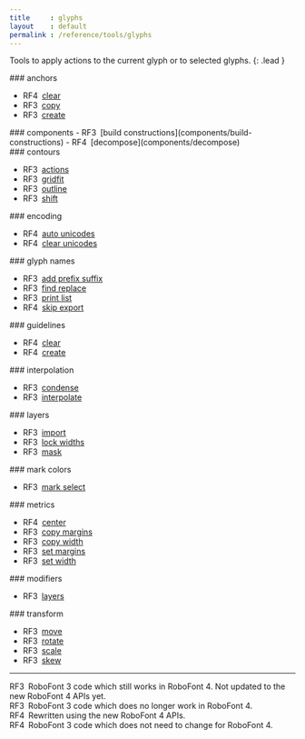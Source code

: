 ```yaml
---
title     : glyphs
layout    : default
permalink : /reference/tools/glyphs
---
```


Tools to apply actions to the current glyph or to selected glyphs.
{: .lead }

<div class="row row-cols-1 row-cols-sm-2 row-cols-md-3 row-cols-lg-4 gy-3">

<div class='col' markdown=1>
### anchors

- <span class="badge text-bg-primary rounded-0">RF4</span> [clear](anchors/clear-anchors)
- <span class="badge text-bg-warning rounded-0">RF3</span> [copy](anchors/copy-anchors)
- <span class="badge text-bg-warning rounded-0">RF3</span> [create](anchors/create-anchors)
</div>

<div class='col' markdown=1>
### components
- <span class="badge text-bg-warning rounded-0">RF3</span> [build constructions](components/build-constructions)
- <span class="badge text-bg-primary rounded-0">RF4</span> [decompose](components/decompose)
</div>

<div class='col' markdown=1>
### contours

- <span class="badge text-bg-warning rounded-0">RF3</span> [actions](contours/actions)
- <span class="badge text-bg-warning rounded-0">RF3</span> [gridfit](contours/gridfit)
- <span class="badge text-bg-warning rounded-0">RF3</span> [outline](contours/outline)
- <span class="badge text-bg-danger  rounded-0">RF3</span> [shift](contours/shift)
</div>

<div class='col' markdown=1>
### encoding

- <span class="badge text-bg-primary rounded-0">RF4</span> [auto unicodes](encoding/auto-unicodes)
- <span class="badge text-bg-primary rounded-0">RF4</span> [clear unicodes](encoding/clear-unicodes)
</div>

<div class='col' markdown=1>
### glyph names

- <span class="badge text-bg-warning rounded-0">RF3</span> [add prefix suffix](glyph-names/add-prefix-suffix)
- <span class="badge text-bg-warning rounded-0">RF3</span> [find replace](glyph-names/find-replace)
- <span class="badge text-bg-warning rounded-0">RF3</span> [print list](glyph-names/print-list)
- <span class="badge text-bg-primary rounded-0">RF4</span> [skip export](glyph-names/skip-export)
</div>

<div class='col' markdown=1>
### guidelines

- <span class="badge text-bg-primary   rounded-0">RF4</span> [clear](guidelines/clear)
- <span class="badge text-bg-secondary rounded-0">RF4</span> [create](guidelines/create)
</div>

<div class='col' markdown=1>
### interpolation

- <span class="badge text-bg-warning rounded-0">RF3</span> [condense](interpolation/condense)
- <span class="badge text-bg-warning rounded-0">RF3</span> [interpolate](interpolation/interpolate)
</div>

<div class='col' markdown=1>
### layers

- <span class="badge text-bg-warning rounded-0">RF3</span> [import](layers/import)
- <span class="badge text-bg-warning rounded-0">RF3</span> [lock widths](layers/lock-widths)
- <span class="badge text-bg-warning rounded-0">RF3</span> [mask](layers/mask)
</div>

<div class='col' markdown=1>
### mark colors

- <span class="badge text-bg-warning rounded-0">RF3</span> [mark select](mark-colors/mark-select)
</div>

<div class='col' markdown=1>
### metrics

- <span class="badge text-bg-primary rounded-0">RF4</span> [center](metrics/center-glyph)
- <span class="badge text-bg-warning rounded-0">RF3</span> [copy margins](metrics/copy-margins)
- <span class="badge text-bg-warning rounded-0">RF3</span> [copy width](metrics/copy-width)
- <span class="badge text-bg-warning rounded-0">RF3</span> [set margins](metrics/set-margins)
- <span class="badge text-bg-warning rounded-0">RF3</span> [set width](metrics/set-width)
</div>

<div class='col' markdown=1>
### modifiers

- <span class="badge text-bg-warning rounded-0">RF3</span> [layers](modifiers/layers)
</div>

<div class='col' markdown=1>
### transform

- <span class="badge text-bg-warning rounded-0">RF3</span> [move](transform/move)
- <span class="badge text-bg-warning rounded-0">RF3</span> [rotate](transform/rotate)
- <span class="badge text-bg-warning rounded-0">RF3</span> [scale](transform/scale)
- <span class="badge text-bg-warning rounded-0">RF3</span> [skew](transform/skew)
</div>

</div>

- - -

<span class="badge text-bg-warning rounded-0">RF3</span> RoboFont 3 code which still works in RoboFont 4. Not updated to the new RoboFont 4 APIs yet.  
<span class="badge text-bg-danger  rounded-0">RF3</span> RoboFont 3 code which does no longer work in RoboFont 4.  
<span class="badge text-bg-success rounded-0">RF4</span> Rewritten using the new RoboFont 4 APIs.  
<span class="badge text-bg-primary rounded-0">RF4</span> RoboFont 3 code which does not need to change for RoboFont 4.  
